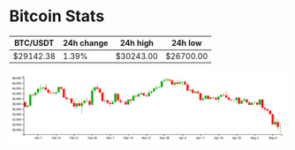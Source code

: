# Bitcoin Stats

BTC/USDT|24h change|24h high|24h low|
|---|---|---|---|
|$29142.38|1.39%|$30243.00|$26700.00|

<img src="./chart.svg">
